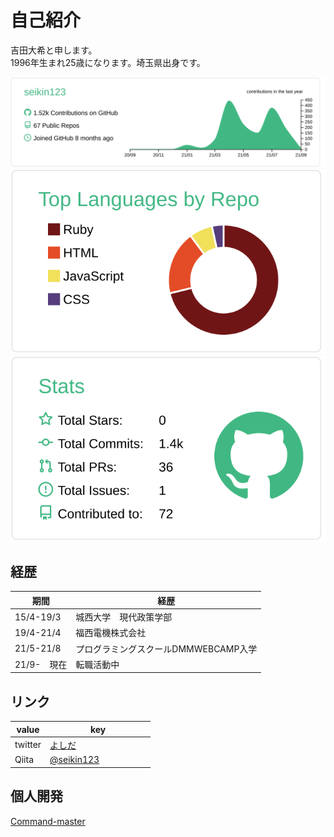 # 自己紹介  
吉田大希と申します。  
1996年生まれ25歳になります。埼玉県出身です。

[![](https://raw.githubusercontent.com/seikin123/seikin123/master/profile-summary-card-output/vue/0-profile-details.svg)](https://github.com/vn7n24fzkq/github-profile-summary-cards)
[![](https://raw.githubusercontent.com/seikin123/seikin123/master/profile-summary-card-output/vue/1-repos-per-language.svg)](https://github.com/vn7n24fzkq/github-profile-summary-cards) [![](https://raw.githubusercontent.com/seikin123/seikin123/master/profile-summary-card-output/vue/3-stats.svg)](https://github.com/vn7n24fzkq/github-profile-summary-cards)  

## 経歴  
| 期間 | 経歴 　　　　　　　　　　　|
| --- | --- |
| 15/4-19/3 | 城西大学　現代政策学部 |
| 19/4-21/4 | 福西電機株式会社 |
| 21/5-21/8 | プログラミングスクールDMMWEBCAMP入学 |
| 21/9-　現在 | 転職活動中 |  

## リンク  
| value | key 　　　　　　　　　|
| --- | --- |
|  twitter | [よしだ](https://twitter.com/PJQ5aZrSKpdFuQC) |
| Qiita | [@seikin123](https://qiita.com/seikin123) |  

## 個人開発  
[Command-master](https://command-master.com/)
